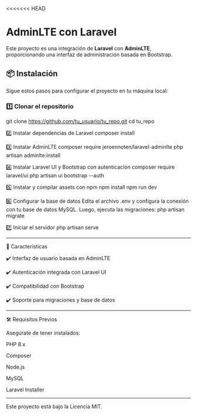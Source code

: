 <<<<<<< HEAD

# AdminLTE con Laravel

Este proyecto es una integración de **Laravel** con **AdminLTE**, proporcionando una interfaz de administración basada en Bootstrap.

## 📦 Instalación

Sigue estos pasos para configurar el proyecto en tu máquina local:

### 1️⃣ Clonar el repositorio

git clone https://github.com/tu_usuario/tu_repo.git
cd tu_repo

2️⃣ Instalar dependencias de Laravel
composer install

3️⃣ Instalar AdminLTE
composer require jeroennoten/laravel-adminlte
php artisan adminlte:install

4️⃣ Instalar Laravel UI y Bootstrap con autenticación
composer require laravel/ui
php artisan ui bootstrap --auth

5️⃣ Instalar y compilar assets con npm
npm install
npm run dev

6️⃣ Configurar la base de datos
Edita el archivo .env y configura la conexión con tu base de datos MySQL. Luego, ejecuta las migraciones:
php artisan migrate

7️⃣ Iniciar el servidor
php artisan serve

--------------------------------------------------------------------------------------------------------------------

🚀 Características


✔️ Interfaz de usuario basada en AdminLTE

✔️ Autenticación integrada con Laravel UI

✔️ Compatibilidad con Bootstrap

✔️ Soporte para migraciones y base de datos


--------------------------------------------------------------------------------------------------------------------


🛠 Requisitos Previos

Asegúrate de tener instalados:


PHP 8.x

Composer

Node.js

MySQL

Laravel Installer

--------------------------------------------------------------------------------------------------------------------

Este proyecto está bajo la Licencia MIT.


